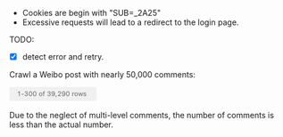 - Cookies are begin with "SUB=_2A25"
- Excessive requests will lead to a redirect to the login page.


TODO:
- [x] detect error and retry.

Crawl a Weibo post with nearly 50,000 comments:

![shortcuts](image/img.png)

Due to the neglect of multi-level comments, the number of comments is less than the actual number.

